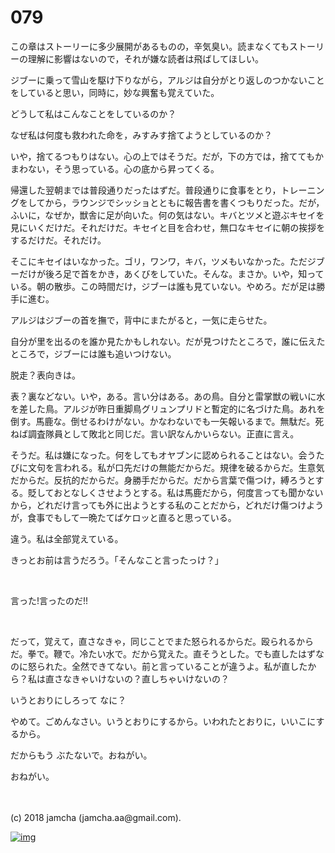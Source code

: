 # 079

この章はストーリーに多少展開があるものの，辛気臭い。読まなくてもストーリーの理解に影響はないので，それが嫌な読者は飛ばしてほしい。  

ジブーに乗って雪山を駆け下りながら，アルジは自分がとり返しのつかないことをしていると思い，同時に，妙な興奮も覚えていた。  

どうして私はこんなことをしているのか？  

なぜ私は何度も救われた命を，みすみす捨てようとしているのか？  

いや，捨てるつもりはない。心の上ではそうだ。だが，下の方では，捨ててもかまわない，そう思っている。心の底から昇ってくる。  

帰還した翌朝までは普段通りだったはずだ。普段通りに食事をとり，トレーニングをしてから，ラウンジでシッショとともに報告書を書くつもりだった。だが，ふいに，なぜか，獣舎に足が向いた。何の気はない。キバとツメと遊ぶキセイを見にいくだけだ。それだけだ。キセイと目を合わせ，無口なキセイに朝の挨拶をするだけだ。それだけ。  

そこにキセイはいなかった。ゴリ，ワンワ，キバ，ツメもいなかった。ただジブーだけが後ろ足で首をかき，あくびをしていた。そんな。まさか。いや，知っている。朝の散歩。この時間だけ，ジブーは誰も見ていない。やめろ。だが足は勝手に進む。  

アルジはジブーの首を撫で，背中にまたがると，一気に走らせた。  

自分が里を出るのを誰か見たかもしれない。だが見つけたところで，誰に伝えたところで，ジブーには誰も追いつけない。  

脱走？表向きは。  

表？裏などない。いや，ある。言い分はある。あの鳥。自分と雷掌獣の戦いに水を差した鳥。アルジが昨日重脚鳥グリュンプリドと暫定的に名づけた鳥。あれを倒す。馬鹿な。倒せるわけがない。かなわないでも一矢報いるまで。無駄だ。死ねば調査隊員として敗北と同じだ。言い訳なんかいらない。正直に言え。  

そうだ。私は嫌になった。何をしてもオヤブンに認められることはない。会うたびに文句を言われる。私が口先だけの無能だからだ。規律を破るからだ。生意気だからだ。反抗的だからだ。身勝手だからだ。だから言葉で傷つけ，縛ろうとする。貶しておとなしくさせようとする。私は馬鹿だから，何度言っても聞かないから，どれだけ言っても外に出ようとする私のことだから，どれだけ傷つけようが，食事でもして一晩たてばケロッと直ると思っている。  

違う。私は全部覚えている。  

きっとお前は言うだろう。「そんなこと言ったっけ？」  

<br>  

言った!言ったのだ!!  

<br>  

だって，覚えて，直さなきゃ，同じことでまた怒られるからだ。殴られるからだ。拳で。鞭で。冷たい水で。だから覚えた。直そうとした。でも直したはずなのに怒られた。全然できてない。前と言っていることが違うよ。私が直したから？私は直さなきゃいけないの？直しちゃいけないの？  

いうとおりにしろって なに？  

やめて。ごめんなさい。いうとおりにするから。いわれたとおりに，いいこにするから。  

だからもう ぶたないで。おねがい。  

おねがい。  

<br>  
<br>  
(c) 2018 jamcha (jamcha.aa@gmail.com).  

[![img](http://i.creativecommons.org/l/by-nc-sa/4.0/88x31.png)](http://creativecommons.org/licenses/by-nc-sa/4.0/deed)